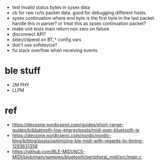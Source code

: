 * test invalid status bytes in sysex data
* cb for raw rx/tx packet data. good for debugging different hosts.
* sysex continuation where end byte is the first byte in the last packet. handle this in parser? or treat this as sysex continuation packet?
* make unit tests main return non zero on failure
* disconnect API?
* select/dpend on BT_* config vars
* don't use softdevice?
* fix stack overflow when receiving events

# ble stuff

* 2M PHY
* LLPM

# ref

* https://devzone.nordicsemi.com/guides/short-range-guides/b/bluetooth-low-energy/posts/midi-over-bluetooth-le
* https://devzone.nordicsemi.com/nordic/nordic-blog/b/blog/posts/optimizing-ble-midi-with-regards-to-timing-1293631358
* https://github.com/BLE-MIDI/NCS-MIDI/blob/main/samples/bluetooth/peripheral_midi/src/main.c
